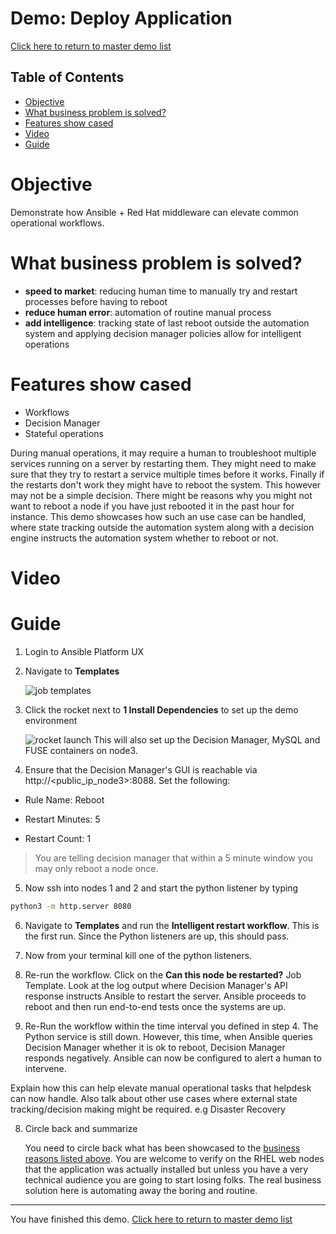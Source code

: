 # Demo: Deploy Application

[Click here to return to master demo list](../../README.md#demo-repository)

## Table of Contents

* [Objective](#objective)
* [What business problem is solved?](#what-business-problem-is-solved)
* [Features show cased](#features-show-cased)
* [Video](#video)
* [Guide](#guide)

# Objective

Demonstrate how Ansible + Red Hat middleware can elevate common operational workflows.


# What business problem is solved?

- **speed to market**:
reducing human time to manually try and restart processes before having to reboot
- **reduce human error**:
automation of routine manual process
- **add intelligence**:
tracking state of last reboot outside the automation system and applying decision manager policies allow for intelligent operations

# Features show cased

- Workflows
- Decision Manager
- Stateful operations

During manual operations, it may require a human to troubleshoot
multiple services running on a server by restarting them. They might
need to make sure that they try to restart a service multiple times
before it works. Finally if the restarts don't work they might have to
reboot the system. This however may not be a simple decision. There
might be reasons why you might not want to reboot a node if you have
just rebooted it in the past hour for instance. This demo showcases
how such an use case can be handled, where state tracking outside the
automation system along with a decision engine instructs the
automation system whether to reboot or not.


# Video


# Guide

1. Login to Ansible Platform UX

2. Navigate to **Templates**

     ![job templates](../../images/templates.png)

3. Click the rocket next to **1 Install Dependencies** to set up the demo environment

     ![rocket launch](../../images/rocket.png)
This will also set up the Decision Manager, MySQL and FUSE containers on node3.

4. Ensure that the Decision Manager's GUI is reachable via http://<public_ip_node3>:8088. Set the following:
- Rule Name: Reboot

- Restart Minutes: 5

- Restart Count: 1

> You are telling decision manager that within a 5 minute window you may only reboot a node once.

5. Now ssh into nodes 1 and 2 and start the python listener by typing

``` bash
python3 -m http.server 8080
```

6. Navigate to **Templates** and run the **Intelligent restart
   workflow**. This is the first run. Since the Python listeners are up, this should pass.

7. Now from your terminal kill one of the python listeners.

8. Re-run the workflow. Click on the **Can this node be restarted?**
   Job Template. Look at the log output where Decision Manager's API
   response instructs Ansible to restart the server. Ansible proceeds
   to reboot and then run end-to-end tests once the systems are up.

9. Re-Run the workflow within the time interval you defined in
   step 4. The Python service is still down. However, this time, when
   Ansible queries Decision Manager whether it is ok to reboot,
   Decision Manager responds negatively. Ansible can now be configured
   to alert a human to intervene.

Explain how this can help elevate manual operational tasks that helpdesk can now handle. Also talk about other use cases where external state tracking/decision making might be required. e.g Disaster Recovery


8. Circle back and summarize

     You need to circle back what has been showcased to the [business reasons listed above](#what-business-problem-is-solved).  You are welcome to verify on the RHEL web nodes that the application was actually installed but unless you have a very technical audience you are going to start losing folks.  The real business solution here is automating away the boring and routine.



---
You have finished this demo.  [Click here to return to master demo list](../../README.md#demo-repository)
